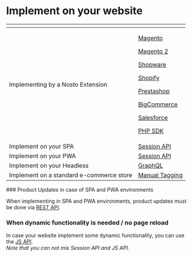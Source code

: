 # Implement on your website

<table>
  <thead>
    <tr>
      <th style="text-align:left"></th>
      <th style="text-align:left"></th>
    </tr>
  </thead>
  <tbody>
    <tr>
      <td style="text-align:left">Implementing by a Nosto Extension</td>
      <td style="text-align:left">
        <p><a href="https://docs.nosto.com/magento/">Magento</a>
        </p>
        <p><a href="https://docs.nosto.com/magento-2/">Magento 2</a>
        </p>
        <p><a href="https://docs.nosto.com/shopware">Shopware</a>
        </p>
        <p><a href="https://docs.nosto.com/shopify">Shopify</a>
        </p>
        <p><a href="https://docs.nosto.com/prestashop">Prestashop</a>
        </p>
        <p><a href="https://docs.nosto.com/bigcommerce">BigCommerce</a>
        </p>
        <p><a href="https://docs.nosto.com/salesforce">Salesforce</a>
        </p>
        <p><a href="https://docs.nosto.com/php-sdk">PHP SDK</a>
        </p>
      </td>
    </tr>
    <tr>
      <td style="text-align:left">Implement on your SPA</td>
      <td style="text-align:left"><a href="../../apis/frontend/implementation-guide-session-api/">Session API</a>
      </td>
    </tr>
    <tr>
      <td style="text-align:left">Implement on your PWA</td>
      <td style="text-align:left"><a href="../../apis/frontend/implementation-guide-session-api/">Session API</a>
      </td>
    </tr>
    <tr>
      <td style="text-align:left">Implement on your Headless</td>
      <td style="text-align:left"><a href="../../apis/graphql-an-introduction/">GraphQL</a>
      </td>
    </tr>
    <tr>
      <td style="text-align:left">Implement on a standard e-commerce store</td>
      <td style="text-align:left"><a href="manual-implementation/">Manual Tagging</a>
      </td>
    </tr>
  </tbody>
</table>### Product Updates in case of SPA and PWA environments

When implementing in SPA and PWA environments, product updates must be done via [REST API](../../apis/rest/).

### When dynamic functionality is needed / no page reload

In case your website implement some dynamic functionality, you can use the [JS API](../../apis/js-apis/).  
_Note that you can not mix Session API and JS API._

### 

|  |
| :--- |




